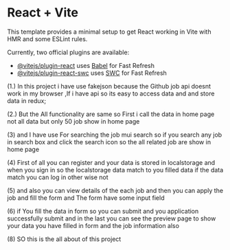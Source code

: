 # React + Vite

This template provides a minimal setup to get React working in Vite with HMR and some ESLint rules.

Currently, two official plugins are available:

- [@vitejs/plugin-react](https://github.com/vitejs/vite-plugin-react/blob/main/packages/plugin-react/README.md) uses [Babel](https://babeljs.io/) for Fast Refresh
- [@vitejs/plugin-react-swc](https://github.com/vitejs/vite-plugin-react-swc) uses [SWC](https://swc.rs/) for Fast Refresh




(1.) In this project i have use fakejson because the Github job api doesnt work in my browser ,If i have api so its easy to access data and and store data in redux;




(2.) But the All functionality are same so First i call the data in home page not all data but only 50 job show in home page 


(3) and I have use For searching the job mui search so if you search any job in search box and click the search icon so the all related job are show in home page 

(4)
First of all you can register and your data is stored in localstorage and when you sign in so the localstorage data match to you filled data if the data match you can log in other wise not

(5)
and also you can view details of the each job and then you can apply the job and fill the form and The form have some input field 

(6)
if You fill the data in form so you can submit and you application successfully submit and in the last you can see the preview page to show your data you have filled in form and the job information also

(8)
SO this is the all about of this project 
